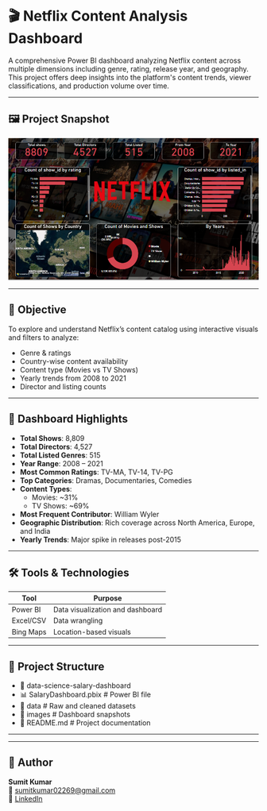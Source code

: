 # 🎬 Netflix Content Analysis Dashboard

A comprehensive Power BI dashboard analyzing Netflix content across multiple dimensions including genre, rating, release year, and geography. This project offers deep insights into the platform's content trends, viewer classifications, and production volume over time.

---

## 🖼️ Project Snapshot

![Netflix Dashboard](https://github.com/Sumit-Data-Analyst/Netflix-Data-Dashboard--2008-2021-/blob/main/Capture.PNG?raw=true)

---

## 🎯 Objective

To explore and understand Netflix’s content catalog using interactive visuals and filters to analyze:
- Genre & ratings
- Country-wise content availability
- Content type (Movies vs TV Shows)
- Yearly trends from 2008 to 2021
- Director and listing counts

---

## 📌 Dashboard Highlights

- **Total Shows**: 8,809  
- **Total Directors**: 4,527  
- **Total Listed Genres**: 515  
- **Year Range**: 2008 – 2021  
- **Most Common Ratings**: TV-MA, TV-14, TV-PG  
- **Top Categories**: Dramas, Documentaries, Comedies  
- **Content Types**:  
  - Movies: ~31%  
  - TV Shows: ~69%  
- **Most Frequent Contributor**: William Wyler  
- **Geographic Distribution**: Rich coverage across North America, Europe, and India  
- **Yearly Trends**: Major spike in releases post-2015  

---

## 🛠️ Tools & Technologies

| Tool        | Purpose                          |
|-------------|----------------------------------|
| Power BI    | Data visualization and dashboard |
| Excel/CSV   | Data wrangling                   |
| Bing Maps   | Location-based visuals           |

---

## 📂 Project Structure

- 📁 data-science-salary-dashboard
- 📊 SalaryDashboard.pbix # Power BI file
- 📁 data # Raw and cleaned datasets
- 📁 images # Dashboard snapshots
- 📄 README.md # Project documentation

---

---

## 👤 Author

**Sumit Kumar**  
📧 [sumitkumar02269@gmail.com](mailto:sumitkumar02269@gmail.com)  
🔗 [LinkedIn](https://www.linkedin.com/in/sumit-kumar-24b264330) 
